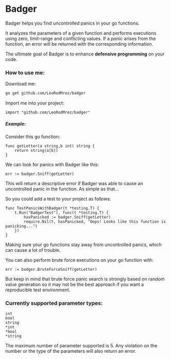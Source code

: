 # Badger
Badger helps you find uncontrolled panics in your go functions.

It analyzes the parameters of a given function and performs executions using zero, limit-range and conflicting values. If a *panic* arises from the function, an error will be returned with the corresponding information.

The ultimate goal of Badger is to enhance **defensive programming** on your code.

### How to use me: 

Download me: 

```bash
go get github.com/LeoRodMrez/badger
```

Import me into your project:

```golang
import "github.com/LeoRodMrez/badger"
```

##### Example: 

Consider this go function: 

```golang
func getLetter(a string,b int) string {
    return string(a[b])
}
```

We can look for panics with Badger like this: 

```golang
err := badger.Sniff(getLetter)
```

This will return a descriptive error if Badger was able to cause an uncontrolled panic in the function. As simple as that...

So you could add a test to your project as follows:

```golang
func TestPanicsWithBadger(t *testing.T) {
    t.Run("BadgerTest"), func(t *testing.T) {
        hasPanicked := badger.Sniff(getLetter)
        require.Nil(t, hasPanicked, "Oops! Looks like this function is panicking...")
    })
}
```
Making sure your go functions stay away from uncontrolled panics, which can cause a lot of trouble.

You can also perform brute force executions on your go function with:

```golang
err := badger.BruteForceSniff(getLetter)
```

But keep in mind that brute force panic search is strongly based on random value generation so it may not be the best approach if you want a reproducible test environment.

### Currently supported parameter types:

```golang
int
bool
string
*int
*bool
*string
```

The maximum number of parameter supported is 5. Any violation on the number or the type of the parameters will also return an error.
